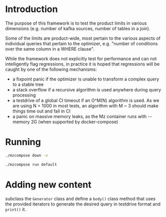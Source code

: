 # Introduction

The purpose of this framework is to test the product limits in various dimensions (e.g. number of kafka sources,
number of tables in a join).

Some of the limits are product-wide, most pertain to the various aspects of individual queries that
pertain to the optimizer, e.g. "number of conditions over the same column in a WHERE clause".

While the framework does not explicitly test for performance and can not intelligently flag regressions,
in practice it is hoped that regressions will be caught by one of the following mechanisms:
- a fixpoint panic if the optimizer is unable to transform a complex query to a stable tree
- a stack overflow if a recursive algorithm is used anywhere during query processing
- a testdrive of a global CI timeout if an O^M(N) algorithm is used. As we are using N = 1000 in most tests,
  an algorithm with M ~ 3 should make things time out and fail in CI
- a panic on massive memory leaks, as the Mz container runs with --memory 2G (when supported by docker-compose)

# Running

```bash
./mzcompose down -v

./mzcompose run default
```

# Adding new content

subclass the `Generator` class and define a `body()` class method that uses the provided iterators to generate the
desired query in testdrive format and `print()` it.
